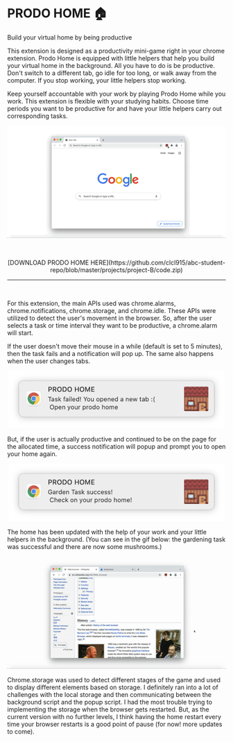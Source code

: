 # PRODO HOME 🏠

Build your virtual home by being productive

This extension is designed as a productivity mini-game right in your chrome extension. Prodo Home is equipped with little helpers that help you build your virtual home in the background. All you have to do is be productive. Don't switch to a different tab, go idle for too long, or walk away from the computer. If you stop working, your little helpers stop working.

Keep yourself accountable with your work by playing Prodo Home while you work. This extension is flexible with your studying habits. Choose time periods you want to be productive for and have your little helpers carry out corresponding tasks.

<p align="center">
<img src="./code/start.gif" style="align:center"></p>

<br>
<p align="center">
[DOWNLOAD PRODO HOME HERE](https://github.com/clcl915/abc-student-repo/blob/master/projects/project-B/code.zip)
</p>

<hr>
<br>

For this extension, the main APIs used was chrome.alarms, chrome.notifications, chrome.storage, and chrome.idle.
These APIs were utilized to detect the user's movement in the browser. So, after the user selects a task or time interval they want to be productive, a chrome.alarm will start.

If the user doesn't move their mouse in a while (default is set to 5 minutes), then the task fails and a notification will pop up. The same also happens when the user changes tabs.

<p align="center">
<img width="500px" src="./code/task-failed.png" style="align:center"></p>

But, if the user is actually productive and continued to be on the page for the allocated time, a success notification will popup and prompt you to open your home again.

<p align="center">
<img width="500px" src="./code/task-success.png" style="align:center"></p>

The home has been updated with the help of your work and your little helpers in the background. (You can see in the gif below: the gardening task was successful and there are now some mushrooms.)

<p align="center">
<img src="./code/success.gif" style="align:center"></p>

Chrome.storage was used to detect different stages of the game and used to display different elements based on storage. I definitely ran into a lot of challenges with the local storage and then communicating between the background script and the popup script. I had the most trouble trying to implementing the storage when the browser gets restarted. But, as the current version with no further levels, I think having the home restart every time your browser restarts is a good point of pause (for now! more updates to come).
